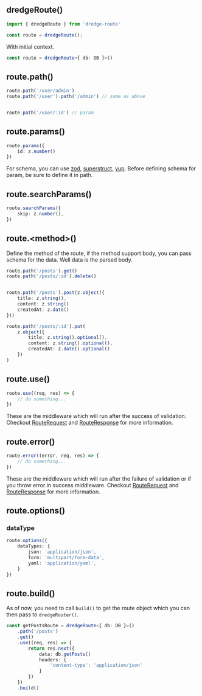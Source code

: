 ## dredgeRoute()


```ts
import { dredgeRoute } from 'dredge-route'

const route = dredgeRoute();
```

With initial context. 
```ts
const route = dredgeRoute<{ db: DB }>()
```

## route.path()

```ts
route.path('/user/admin')
route.path('/user').path('/admin') // same as above


route.path('/user/:id') // param
```

## route.params()

```ts
route.params({
	id: z.number()
})
```

For schema, you can use [zod](https://zod.dev), [superstruct](https://docs.superstructjs.org/), [yup](https://github.com/jquense/yup). Before defining schema for param, be sure to define it in path. 

## route.searchParams()

```ts
route.searchParams({
	skip: z.number(), 
})
```

## route.\<method\>() 

Define the method of the route, if the method support body, you can pass schema for the data. Well data is the parsed body. 

```ts
route.path('/posts').get()
route.path('/posts/:id').delete()


route.path('/posts').post(z.object({
	title: z.string(),
	content: z.string()
	createdAt: z.date()
}))

route.path('/posts/:id').put(
	z.object({
		title: z.string().optional(),
		content: z.string().optional(),
		createdAt: z.date().optional()
	})
)
```


## route.use()

```ts
route.use((req, res) => {
	// do something...
})
```

These are the middleware which will run after the success of validation. Checkout [RouteRequest](api-route-request.md) and [RouteResponse](api-route-response.md) for more information.

## route.error()

```ts
route.error((error, req, res) => {
	// do something...
})
```

These are the middleware which will run after the failure of validation or if you throw error in success middleware. Checkout [RouteRequest](api-route-request.md) and [RouteResponse](api-route-response.md) for more information.

## route.options()


### dataType
```ts
route.options({
	dataTypes: {
		json: 'application/json',
		form: 'multipart/form-data',
		yaml: 'application/yaml',
	}
})
```

## route.build()

As of now, you need to call `build()` to get the route object which you can then pass to `dredgeRouter()`.

```ts
const getPostsRoute = dredgeRoute<{ db: DB }>()
    .path('/posts')
    .get()
    .use((req, res) => {
        return res.next({
            data: db.getPosts()
			headers: {
				'content-type': 'application/json'
			}
        })
    })
	.build()
```